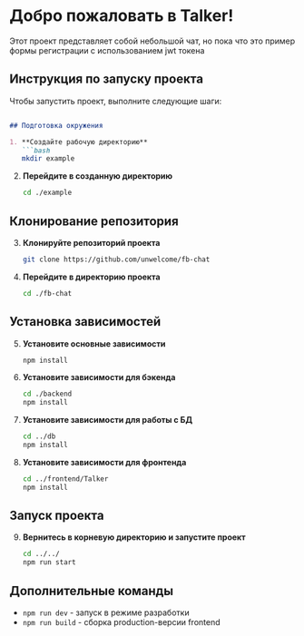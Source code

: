 # Добро пожаловать в Talker!

Этот проект представляет собой небольшой чат, но пока что это пример формы регистрации с использованием jwt токена

## Инструкция по запуску проекта

Чтобы запустить проект, выполните следующие шаги:

```markdown

## Подготовка окружения

1. **Создайте рабочую директорию**  
   ```bash
   mkdir example
   ```

2. **Перейдите в созданную директорию**  
   ```bash
   cd ./example
   ```

## Клонирование репозитория

3. **Клонируйте репозиторий проекта**  
   ```bash
   git clone https://github.com/unwelcome/fb-chat
   ```

4. **Перейдите в директорию проекта**  
   ```bash
   cd ./fb-chat
   ```

## Установка зависимостей

5. **Установите основные зависимости**  
   ```bash
   npm install
   ```

6. **Установите зависимости для бэкенда**  
   ```bash
   cd ./backend
   npm install
   ```

7. **Установите зависимости для работы с БД**  
   ```bash
   cd ../db
   npm install
   ```

8. **Установите зависимости для фронтенда**  
   ```bash
   cd ../frontend/Talker
   npm install
   ```

## Запуск проекта

9. **Вернитесь в корневую директорию и запустите проект**  
   ```bash
   cd ../../
   npm run start
   ```

## Дополнительные команды

- `npm run dev` - запуск в режиме разработки
- `npm run build` - сборка production-версии frontend
